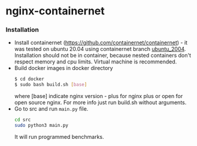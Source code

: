 # nginx-containernet

### Installation

* Install containernet (https://github.com/containernet/containernet) - it was tested on ubuntu 20.04 using containernet branch [ubuntu\_2004](https://github.com/containernet/containernet/tree/ubuntu_2004). Installation should not be in container, because nested containers don't respect memory and cpu limits. Virtual machine is recommended.
* Build docker images in docker directory
  ```bash
  $ cd docker
  $ sudo bash build.sh [base]
  ```
  where [base] indicate nginx version - plus for nginx plus or open for open source nginx. For more info just run build.sh without arguments.
* Go to src and run `main.py` file.
  ```bash
  cd src
  sudo python3 main.py
  ```
  It will run programmed benchmarks.
